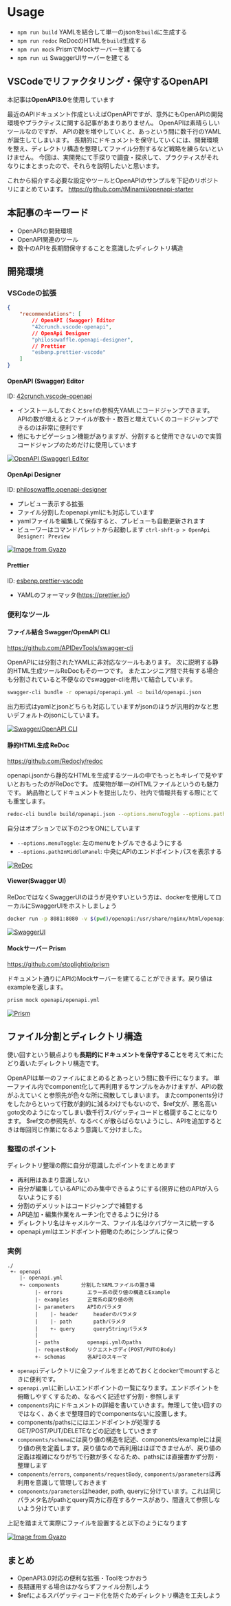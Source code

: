 # Usage #

- `npm run build` YAMLを結合して単一のjsonを`build`に生成する
- `npm run redoc` ReDocのHTMLを`build`生成する
- `npm run mock` PrismでMockサーバーを建てる
- `npm run ui` SwaggerUIサーバーを建てる

## VSCodeでリファクタリング・保守するOpenAPI ##

本記事は**OpenAPI3.0**を使用しています

最近のAPIドキュメント作成といえばOpenAPIですが、意外にもOpenAPIの開発環境やプラクティスに関する記事があまりありません。
OpenAPIは素晴らしいツールなのですが、 APIの数を増やしていくと、あっという間に数千行のYAMLが誕生してしまいます。
長期的にドキュメントを保守していくには、開発環境を整え、ディレクトリ構造を整理してファイル分割するなど戦略を練らないといけません。
今回は、実開発にて手探りで調査・探求して、プラクティスがそれなりにまとまったので、それらを説明したいと思います。

これから紹介する必要な設定やツールとOpenAPIのサンプルを下記のリポジトリにまとめています。
https://github.com/tMinamii/openapi-starter

## 本記事のキーワード ##

- OpenAPIの開発環境
- OpenAPI関連のツール
- 数十のAPIを長期間保守することを意識したディレクトリ構造

## 開発環境 ##

### VSCodeの拡張 ###

```json:extensions.json
{
    "recommendations": [
        // OpenAPI (Swagger) Editor
        "42crunch.vscode-openapi",
        // OpenApi Designer
        "philosowaffle.openapi-designer",
        // Prettier
        "esbenp.prettier-vscode"
    ]
}
```

#### OpenAPI (Swagger) Editor ####

ID: [42crunch.vscode-openapi](https://marketplace.visualstudio.com/items?itemName=42Crunch.vscode-openapi)

- インストールしておくと`$ref`の参照先YAMLにコードジャンプできます。 APIの数が増えるとファイルが数十・数百と増えていくのコードジャンプできるのは非常に便利です
- 他にもナビゲーション機能がありますが、分割すると使用できないので実質コードジャンプのためだけに使用しています

[![OpenAPI (Swagger) Editor](https://i.gyazo.com/ca46eed18452a73b419a0c39f880257b.gif)](https://gyazo.com/ca46eed18452a73b419a0c39f880257b)

#### OpenApi Designer ####

ID: [philosowaffle.openapi-designer](https://marketplace.visualstudio.com/items?itemName=philosowaffle.openapi-designer)

- プレビュー表示する拡張
- ファイル分割したopenapi.ymlにも対応しています
- yamlファイルを編集して保存すると、プレビューも自動更新されます
- ビューワーはコマンドパレットから起動します `ctrl-shft-p > OpenApi Designer: Preview`

[![Image from Gyazo](https://i.gyazo.com/f70f176c95c7025692979877fc2fa2b3.gif)](https://gyazo.com/f70f176c95c7025692979877fc2fa2b3)


#### Prettier ####

ID: [esbenp.prettier-vscode](https://marketplace.visualstudio.com/items?itemName=esbenp.prettier-vscode)

- YAMLのフォーマッタ(https://prettier.io/)

### 便利なツール ###

#### ファイル結合 Swagger/OpenAPI CLI ####

https://github.com/APIDevTools/swagger-cli

OpenAPIには分割されたYAMLに非対応なツールもあります。
次に説明する静的HTML生成ツールReDocもその一つです。
またエンジニア間で共有する場合も分割されていると不便なのでswagger-cliを用いて結合しています。

```sh
swagger-cli bundle -r openapi/openapi.yml -o build/openapi.json
```

出力形式はyamlとjsonどちらも対応していますがjsonのほうが汎用的かなと思いデフォルトのjsonにしています。

[![Swagger/OpenAPI CLI](https://i.gyazo.com/c77cc1a64d9f0d233c606bd690db7cce.png)](https://gyazo.com/c77cc1a64d9f0d233c606bd690db7cce)

#### 静的HTML生成 ReDoc ####

https://github.com/Redocly/redoc

openapi.jsonから静的なHTMLを生成するツールの中でもっともキレイで見やすいとおもったのがReDocです。
成果物が単一のHTMLファイルというのも魅力です。
納品物としてドキュメントを提出したり、社内で情報共有する際にとても重宝します。

```sh
redoc-cli bundle build/openapi.json --options.menuToggle --options.pathInMiddlePanel  -o build/redoc-static.html
```

自分はオプションで以下の2つをONにしています

- `--options.menuToggle`:  左のmenuをトグルできるようにする
- `--options.pathInMiddlePanel`: 中央にAPIのエンドポイントパスを表示する

[![ReDoc](https://i.gyazo.com/d2ff37f3cb9fd1543997a3dc2e964bec.png)](https://gyazo.com/d2ff37f3cb9fd1543997a3dc2e964bec)

#### Viewer(Swagger UI) ####

ReDocではなくSwaggerUIのほうが見やすいという方は、dockerを使用してローカルにSwaggerUIをホストしましょう

```sh
docker run -p 8081:8080 -v $(pwd)/openapi:/usr/share/nginx/html/openapi -e API_URL=openapi/openapi.yml swaggerapi/swagger-ui
```

[![SwaggerUI](https://i.gyazo.com/8cf28cdc6a41c0e6fe55ba44990eb556.png)](https://gyazo.com/8cf28cdc6a41c0e6fe55ba44990eb556)

#### Mockサーバー Prism ####

https://github.com/stoplightio/prism

ドキュメント通りにAPIのMockサーバーを建てることができます。戻り値はexampleを返します。

```sh
prism mock openapi/openapi.yml
```

[![Prism](https://i.gyazo.com/f7e066a1c8e1a5bcc709ac7c30f0b4e9.png)](https://gyazo.com/f7e066a1c8e1a5bcc709ac7c30f0b4e9)

## ファイル分割とディレクトリ構造 ##

使い回すという観点よりも**長期的にドキュメントを保守すること**を考えて末にたどり着いたディレクトリ構造です。

OpenAPIは単一のファイルにまとめるとあっという間に数千行になります。
単一ファイル内でcomponent化して再利用するサンプルをみかけますが、APIの数がふえていくと参照先が色々な所に飛散してしまいます。
またcomponents分けをしたからといって行数が劇的に減るわけでもないので、$ref文が、悪名高いgoto文のようになってしまい数千行スパゲッティコードと格闘することになります。
$ref文の参照先が、なるべくが散らばらないようにし、APIを追加するときは毎回同じ作業になるよう意識して分けました。

### 整理のポイント ###

ディレクトリ整理の際に自分が意識したポイントをまとめます

- 再利用はあまり意識しない
- 自分が編集しているAPIにのみ集中できるようにする(視界に他のAPIが入らないようにする)
- 分割のデメリットはコードジャンプで補間する
- API追加・編集作業をルーチン化できるように分ける
- ディレクトリ名はキャメルケース、ファイル名はケバブケースに統一する
- openapi.ymlはエンドポイント俯瞰のためにシンプルに保つ

### 実例 ###

```text
./
 +- openapi
    |- openapi.yml
    +- components       分割したYAMLファイルの置き場
         |- errors        エラー系の戻り値の構造とExample
         |- examples      正常系の戻り値の例
         |- parameters    APIのパラメタ
         |    |- header     headerのパラメタ
         |    |- path       pathパラメタ
         |    +- query      queryStringパラメタ
         |
         |- paths         openapi.ymlのpaths
         |- requestBody   リクエストボディ(POST/PUTのBody)
         +- schemas       各APIのスキーマ
```

- `openapi`ディレクトリに全ファイルをまとめておくとdockerでmountするときに便利です。
- `openapi.yml`に新しいエンドポイントの一覧になります。エンドポイントを俯瞰しやすくするため、なるべく記述せず分割・参照します
- `components`内にドキュメントの詳細を書いていきます。無理して使い回すのではなく、あくまで整理目的でcomponentsないに設置します。
- components/pathsににはエンドポイントが処理するGET/POST/PUT/DELETEなどの記述をしていきます
- `components/schema`には戻り値の構造を記述、components/exampleには戻り値の例を定義します。戻り値なので再利用はほぼできませんが、戻り値の定義は複雑になりがちで行数が多くなるため、pathsには直接書かず分割・整理します
- `components/errors`, `components/requestBody`, `components/parameters`は再利用を意識して管理しておきます
- `components/parameters`はheader, path, queryに分けています。これは同じパラメタ名がpathとquery両方に存在するケースがあり、間違えて参照しないよう分けています


上記を踏まえて実際にファイルを設置すると以下のようになります

[![Image from Gyazo](https://i.gyazo.com/776ea363e685ba2a9375f377e0aafbf1.png)](https://gyazo.com/776ea363e685ba2a9375f377e0aafbf1)

## まとめ ##

- OpenAPI3.0対応の便利な拡張・Toolをつかおう
- 長期運用する場合はかならずファイル分割しよう
- $refによるスパゲッティコード化を防ぐためディレクトリ構造を工夫しよう
